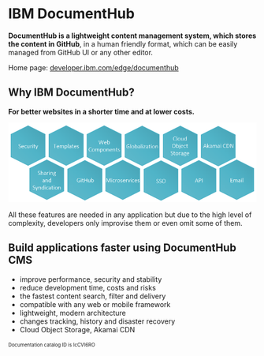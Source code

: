 # IBM DocumentHub


**DocumentHub is a lightweight content management system, which stores the content in GitHub**, in a human friendly format, which can be easily managed from GitHub UI or any other editor.


Home page: [developer.ibm.com/edge/documenthub](https://developer.ibm.com/edge/documenthub)

## Why IBM DocumentHub?

**For better websites in a shorter time and at lower costs.**

![features](https://github.com/IBM-DocumentHub/Documentation/blob/master/documentation%20en/_attachments/features1.png "features")

All these features are needed in any application but due to the high level of complexity, developers only improvise them or even omit some of them.


## Build applications faster using DocumentHub CMS

- improve performance, security and stability
- reduce development time, costs and risks
- the fastest content search, filter and delivery
- compatible with any web or mobile framework
- lightweight, modern architecture
- changes tracking, history and disaster recovery
- Cloud Object Storage, Akamai CDN


<sub><sup>Documentation catalog ID is IcCVI6RO</sup></sub>
